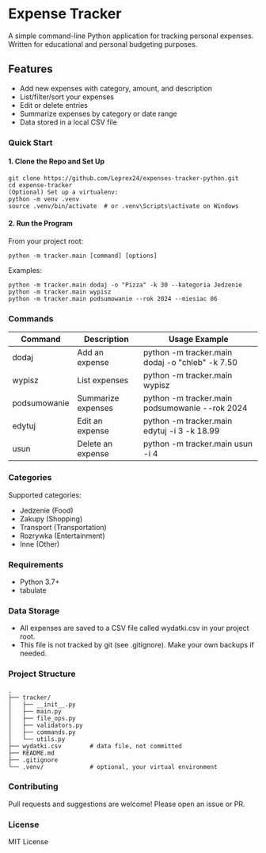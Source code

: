 # Expense Tracker
A simple command-line Python application for tracking personal expenses. Written for educational and personal budgeting purposes.

## Features

* Add new expenses with category, amount, and description
* List/filter/sort your expenses
* Edit or delete entries
* Summarize expenses by category or date range
* Data stored in a local CSV file

### Quick Start

#### 1. Clone the Repo and Set Up

```
git clone https://github.com/Leprex24/expenses-tracker-python.git
cd expense-tracker
(Optional) Set up a virtualenv:
python -m venv .venv
source .venv/bin/activate  # or .venv\Scripts\activate on Windows
```
#### 2. Run the Program
From your project root:
```
python -m tracker.main [command] [options]
```
Examples:
```
python -m tracker.main dodaj -o "Pizza" -k 30 --kategoria Jedzenie
python -m tracker.main wypisz
python -m tracker.main podsumowanie --rok 2024 --miesiac 06
```

### Commands
| Command      | Description	       | Usage Example                                   |
|--------------|--------------------|-------------------------------------------------| 
| dodaj	       | Add an expense     | python -m tracker.main dodaj -o "chleb" -k 7.50 |
| wypisz       | List expenses      | python -m tracker.main wypisz                   |
| podsumowanie | Summarize expenses | python -m tracker.main podsumowanie --rok 2024  |
| edytuj       | Edit an expense    | python -m tracker.main edytuj -i 3 -k 18.99     |
| usun         | Delete an expense  | python -m tracker.main usun -i 4                |

### Categories
Supported categories:

* Jedzenie (Food)
* Zakupy (Shopping)
* Transport (Transportation)
* Rozrywka (Entertainment)
* Inne (Other)

### Requirements

* Python 3.7+
* tabulate

### Data Storage

* All expenses are saved to a CSV file called wydatki.csv in your project root.
* This file is not tracked by git (see .gitignore). Make your own backups if needed.

### Project Structure
```
.
├── tracker/
│   ├── __init__.py
│   ├── main.py
│   ├── file_ops.py
│   ├── validators.py
│   ├── commands.py
│   └── utils.py
├── wydatki.csv        # data file, not committed
├── README.md
├── .gitignore
└── .venv/             # optional, your virtual environment
```

### Contributing
Pull requests and suggestions are welcome! Please open an issue or PR.

### License
MIT License